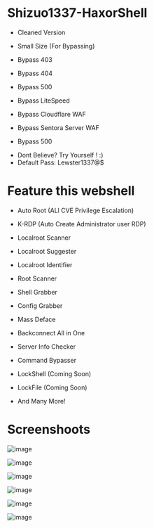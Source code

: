 # Shizuo1337-HaxorShell

* Cleaned Version

* Small Size (For Bypassing)
* Bypass 403
* Bypass 404
* Bypass 500
* Bypass LiteSpeed
* Bypass Cloudflare WAF
* Bypass Sentora Server WAF
* Bypass 500

- Dont Believe? Try Yourself ! :)
- Default Pass: Lewster1337@$

# Feature this webshell


* Auto Root (ALl CVE Privilege Escalation)
* K-RDP (Auto Create Administrator user RDP)
* Localroot Scanner
* Localroot Suggester
* Localroot Identifier
* Root Scanner
* Shell Grabber
* Config Grabber
* Mass Deface
* Backconnect All in One
* Server Info Checker
* Command Bypasser
* LockShell (Coming Soon)
* LockFile (Coming Soon)
 
* And Many More!
# Screenshoots

![image](https://user-images.githubusercontent.com/122206323/211554008-9c1c0c31-e222-416d-a6ed-9cd85c77a181.png)

![image](https://user-images.githubusercontent.com/122206323/211554141-9108fa6e-f375-4c23-b0da-032071636eca.png)

![image](https://user-images.githubusercontent.com/122206323/211554183-f4aed2a3-63d8-4c7b-8a4c-c1115ce03cc5.png)

![image](https://user-images.githubusercontent.com/122206323/211554239-07627338-cd2e-4f88-945f-2c9a8c9f28f6.png)

![image](https://user-images.githubusercontent.com/122206323/211554277-8f60bb20-7327-44ac-b743-cce60c8e442b.png)

![image](https://user-images.githubusercontent.com/122206323/211554315-9092d252-e0ce-4067-ae05-e868de5bb1e4.png)


